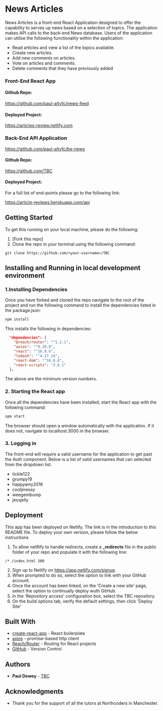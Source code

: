 # News Articles

News Articles is a front-end React Application designed to offer the capability to serves up news based on a selection of topics. The application makes API calls to the back-end News database. Users of the application can utilise the following functionality within the application:

- Read articles and view a list of the topics available.
- Create new articles.
- Add new comments on articles.
- Vote on articles and comments.
- Delete comments that they have previously added

### **Front-End React App**

#### Github Repo:

https://github.com/paul-altyfc/news-feed

#### Deployed Project:

https://articles-review.netlify.com

### **Back-End API Application**

https://github.com/paul-altyfc/be-news

#### Github Repo:

https://github.com/TBC

#### Deployed Project:

For a full list of end-points please go to the following link:

https://article-reviews.herokuapp.com/api

## Getting Started

To get this running on your local machine, please do the following:

1. [Fork this repo]
2. Clone the repo in your terminal using the following command:

```
git clone https://github.com/<your-username>/TBC
```

## Installing and Running in local development environment

### 1.Installing Dependencies

Once you have forked and cloned the repo navigate to the root of the project and run the following command to install the dependencies listed in the package.json:

```bash
npm install
```

This installs the following in dependencies:

```json
  "dependencies": {
    "@reach/router": "^1.2.1",
    "axios": "^0.19.0",
    "react": "^16.8.6",
    "lodash": "^4.17.14",
    "react-dom": "^16.8.6",
    "react-scripts": "3.0.1"
  },

```

The above are the minimum version numbers.

### 2. Starting the React app

Once all the dependencies have been installed, start the React app with the following command:

```bash
npm start
```

The browser should open a window automatically with the application. If it does not, navigate to localhost:3000 in the browser.

### 3. Logging in

The front-end will require a valid username for the application to get past the Auth component. Below is a list of valid usernames that can selected from the dropdown list.

- tickle122
- grumpy19
- happyamy2016
- cooljmessy
- weegembump
- jessjelly

## Deployment

This app has been deployed on Netlify. The link is in the introduction to this README file. To deploy your own version, please follow the below instructions

1. To allow netflify to handle redirects, create a **\_redirects** file in the public folder of your repo and populate it with the following line:

```
/* /index.html 200
```

2. Sign up to Netlify on https://app.netlify.com/signup
3. When prompted to do so, select the option to link with your GitHub account.
4. Once the account has been linked, on the 'Create a new site' page, select the option to continually deploy wuth GitHub.
5. In the 'Repository access' configuration box, select the TBC repository.
6. On the build options tab, verify the default settings, then click 'Deploy Site'

## Built With

- [create-react-app](https://github.com/facebook/create-react-app) - React boilerplate
- [axios](https://www.npmjs.com/package/axios) - promise-based http client
- [Reach/Router](https://github.com/reach/router) - Routing for React projects
- [GitHub](https://github.com/) - Version Control

## Authors

- **Paul Dewey** - [TBC](https://github.com/TBC)

## Acknowledgments

- Thank you for the support of all the tutors at Northcoders in Manchester.
